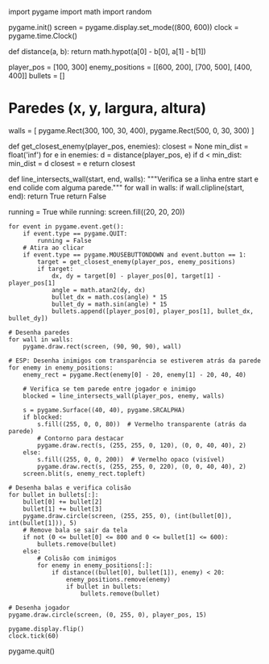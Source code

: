 import pygame
import math
import random

pygame.init()
screen = pygame.display.set_mode((800, 600))
clock = pygame.time.Clock()

def distance(a, b):
    return math.hypot(a[0] - b[0], a[1] - b[1])

player_pos = [100, 300]
enemy_positions = [[600, 200], [700, 500], [400, 400]]
bullets = []

# Paredes (x, y, largura, altura)
walls = [
    pygame.Rect(300, 100, 30, 400),
    pygame.Rect(500, 0, 30, 300)
]

def get_closest_enemy(player_pos, enemies):
    closest = None
    min_dist = float('inf')
    for e in enemies:
        d = distance(player_pos, e)
        if d < min_dist:
            min_dist = d
            closest = e
    return closest

def line_intersects_wall(start, end, walls):
    """Verifica se a linha entre start e end colide com alguma parede."""
    for wall in walls:
        if wall.clipline(start, end):
            return True
    return False

running = True
while running:
    screen.fill((20, 20, 20))

    for event in pygame.event.get():
        if event.type == pygame.QUIT:
            running = False
        # Atira ao clicar
        if event.type == pygame.MOUSEBUTTONDOWN and event.button == 1:
            target = get_closest_enemy(player_pos, enemy_positions)
            if target:
                dx, dy = target[0] - player_pos[0], target[1] - player_pos[1]
                angle = math.atan2(dy, dx)
                bullet_dx = math.cos(angle) * 15
                bullet_dy = math.sin(angle) * 15
                bullets.append([player_pos[0], player_pos[1], bullet_dx, bullet_dy])

    # Desenha paredes
    for wall in walls:
        pygame.draw.rect(screen, (90, 90, 90), wall)

    # ESP: Desenha inimigos com transparência se estiverem atrás da parede
    for enemy in enemy_positions:
        enemy_rect = pygame.Rect(enemy[0] - 20, enemy[1] - 20, 40, 40)
        
        # Verifica se tem parede entre jogador e inimigo
        blocked = line_intersects_wall(player_pos, enemy, walls)
        
        s = pygame.Surface((40, 40), pygame.SRCALPHA)
        if blocked:
            s.fill((255, 0, 0, 80))  # Vermelho transparente (atrás da parede)
            # Contorno para destacar
            pygame.draw.rect(s, (255, 255, 0, 120), (0, 0, 40, 40), 2)
        else:
            s.fill((255, 0, 0, 200))  # Vermelho opaco (visível)
            pygame.draw.rect(s, (255, 255, 0, 220), (0, 0, 40, 40), 2)
        screen.blit(s, enemy_rect.topleft)

    # Desenha balas e verifica colisão
    for bullet in bullets[:]:
        bullet[0] += bullet[2]
        bullet[1] += bullet[3]
        pygame.draw.circle(screen, (255, 255, 0), (int(bullet[0]), int(bullet[1])), 5)
        # Remove bala se sair da tela
        if not (0 <= bullet[0] <= 800 and 0 <= bullet[1] <= 600):
            bullets.remove(bullet)
        else:
            # Colisão com inimigos
            for enemy in enemy_positions[:]:
                if distance((bullet[0], bullet[1]), enemy) < 20:
                    enemy_positions.remove(enemy)
                    if bullet in bullets:
                        bullets.remove(bullet)

    # Desenha jogador
    pygame.draw.circle(screen, (0, 255, 0), player_pos, 15)

    pygame.display.flip()
    clock.tick(60)

pygame.quit()
